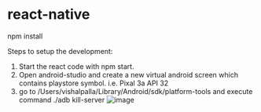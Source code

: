 # react-native

npm install

Steps to setup the development:

1. Start the react code with npm start.
2. Open android-studio and create a new virtual android screen which contains playstore symbol. i.e. Pixal 3a API 32 
3. go to /Users/vishalpalla/Library/Android/sdk/platform-tools and execute command ./adb kill-server
![image](https://user-images.githubusercontent.com/57318611/162637252-d98f2c66-659d-4510-85eb-60dc450c9144.png)

